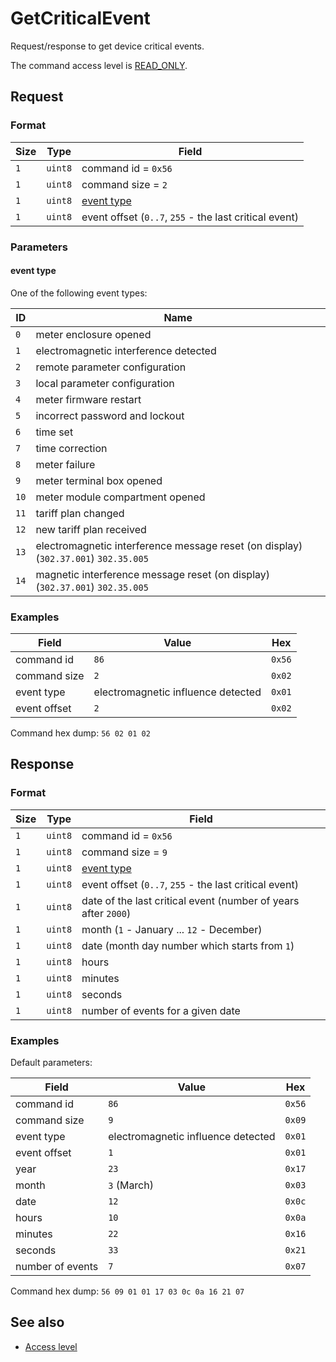 # GetCriticalEvent

Request/response to get device critical events.

The command access level is [READ_ONLY](../basics.md#command-access-level).


## Request

### Format

| Size | Type    | Field                                                  |
| ---- | ------- | ------------------------------------------------------ |
| `1`  | `uint8` | command id = `0x56`                                    |
| `1`  | `uint8` | command size = `2`                                     |
| `1`  | `uint8` | [event type](#event-type)                              |
| `1`  | `uint8` | event offset (`0..7`, `255` - the last critical event) |

### Parameters

#### **event type**

One of the following event types:

| ID   | Name                                                                                |
| ---- | ----------------------------------------------------------------------------------- |
| `0`  | meter enclosure opened                                                              |
| `1`  | electromagnetic interference detected                                               |
| `2`  | remote parameter configuration                                                      |
| `3`  | local parameter configuration                                                       |
| `4`  | meter firmware restart                                                              |
| `5`  | incorrect password and lockout                                                      |
| `6`  | time set                                                                            |
| `7`  | time correction                                                                     |
| `8`  | meter failure                                                                       |
| `9`  | meter terminal box opened                                                           |
| `10` | meter module compartment opened                                                     |
| `11` | tariff plan changed                                                                 |
| `12` | new tariff plan received                                                            |
| `13` | electromagnetic interference message reset (on display) (`302.37.001`) `302.35.005` |
| `14` | magnetic interference message reset (on display) (`302.37.001`) `302.35.005`        |


### Examples

| Field        | Value                              | Hex    |
| ------------ | ---------------------------------- | ------ |
| command id   | `86`                               | `0x56` |
| command size | `2`                                | `0x02` |
| event type   | electromagnetic influence detected | `0x01` |
| event offset | `2`                                | `0x02` |

Command hex dump: `56 02 01 02`


## Response

### Format

| Size | Type    | Field                                                          |
| ---- | ------- | -------------------------------------------------------------- |
| `1`  | `uint8` | command id = `0x56`                                            |
| `1`  | `uint8` | command size = `9`                                             |
| `1`  | `uint8` | [event type](#event-type)                                      |
| `1`  | `uint8` | event offset (`0..7`, `255` - the last critical event)         |
| `1`  | `uint8` | date of the last critical event (number of years after `2000`) |
| `1`  | `uint8` | month (`1` - January ... `12` - December)                      |
| `1`  | `uint8` | date (month day number which starts from `1`)                  |
| `1`  | `uint8` | hours                                                          |
| `1`  | `uint8` | minutes                                                        |
| `1`  | `uint8` | seconds                                                        |
| `1`  | `uint8` | number of events for a given date                              |

### Examples

Default parameters:

| Field            | Value                              | Hex    |
| ---------------- | ---------------------------------- | ------ |
| command id       | `86`                               | `0x56` |
| command size     | `9`                                | `0x09` |
| event type       | electromagnetic influence detected | `0x01` |
| event offset     | `1`                                | `0x01` |
| year             | `23`                               | `0x17` |
| month            | `3` (March)                        | `0x03` |
| date             | `12`                               | `0x0c` |
| hours            | `10`                               | `0x0a` |
| minutes          | `22`                               | `0x16` |
| seconds          | `33`                               | `0x21` |
| number of events | `7`                                | `0x07` |

Command hex dump: `56 09 01 01 17 03 0c 0a 16 21 07`


## See also

* [Access level](../basics.md#command-access-level)
